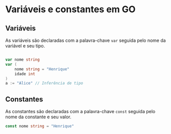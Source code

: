 # Variáveis e constantes em GO

## Variáveis

As variáveis são declaradas com a palavra-chave `var` seguida pelo nome da variável e seu tipo.

```go

var nome string
var (
    nome string = "Henrique"
    idade int
)
a := "Alice" // Inferência de tipo
```

## Constantes

As constantes são declaradas com a palavra-chave `const` seguida pelo nome da constante e seu valor.

```go
const nome string = "Henrique"
```
